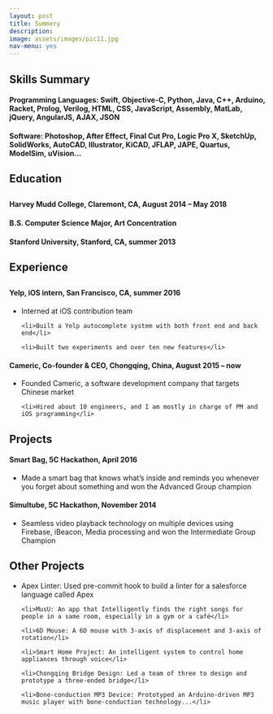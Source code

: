 ```yaml
---
layout: post
title: Summery
description: 
image: assets/images/pic11.jpg
nav-menu: yes
---
```


<h2>Skills Summary</h2>

<h4>Programming Languages: Swift, Objective-C, Python, Java, C++, Arduino, Racket, Prolog, Verilog, HTML, CSS, JavaScript, Assembly, MatLab, jQuery, AngularJS, AJAX, JSON</h4>

<h4>Software: Photoshop, After Effect, Final Cut Pro, Logic Pro X, SketchUp, SolidWorks, AutoCAD, Illustrator, KiCAD, JFLAP, JAPE, Quartus, ModelSim, uVision…</h4>

<h2>Education<h2>

<h4>Harvey Mudd College, Claremont, CA, August 2014 – May 2018</h4>
<h4>	B.S. Computer Science Major, Art Concentration</h4>

<h4>Stanford University, Stanford, CA, summer 2013</h4>

<h2>Experience<h2>

<h4>Yelp, iOS intern, San Francisco, CA, summer 2016</h4>

<ul>
	<li>Interned at iOS contribution team</li>

	<li>Built a Yelp autocomplete system with both front end and back end</li>

	<li>Built two experiments and over ten new features</li>
</ul>

<h4>Cameric, Co-founder & CEO, Chongqing, China, August 2015 – now</h4>

<ul>
	<li>Founded Cameric, a software development company that targets Chinese market</li>

	<li>Hired about 10 engineers, and I am mostly in charge of PM and iOS programming</li>
</ul>

<h2>Projects</h2>

<h4>Smart Bag, 5C Hackathon, April 2016</h4>

<ul>
	<li>Made a smart bag that knows what’s inside and reminds you whenever you forget about something and won the Advanced Group champion</li>
</ul>

<h4>Simultube, 5C Hackathon, November 2014</h4>

<ul>
	<li>Seamless video playback technology on multiple devices using Firebase, iBeacon, Media processing and won the Intermediate Group Champion</li>
</ul>

<h2>Other Projects</h2>

<ul>
	<li>Apex Linter: Used pre-commit hook to build a linter for a salesforce language called Apex</li>

	<li>MusU: An app that Intelligently finds the right songs for people in a same room, especially in a gym or a café</li>

	<li>6D Mouse: A 6D mouse with 3-axis of displacement and 3-axis of rotation</li>

	<li>Smart Home Project: An intelligent system to control home appliances through voice</li>

	<li>Chongqing Bridge Design: Led a team of three to design and prototype a three-ended bridge</li>

	<li>Bone-conduction MP3 Device: Prototyped an Arduino-driven MP3 music player with bone-conduction technology...</li>
</ul>